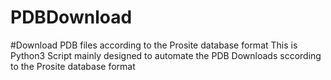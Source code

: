 # PDBDownload
#Download PDB files according to the Prosite database format
This is Python3 Script mainly designed to automate the PDB Downloads sccording to the Prosite database format
